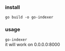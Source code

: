 ### install  
`go build -o go-indexer`    
### usage    
`go-indexer`    
it will work on 0.0.0.0:8000